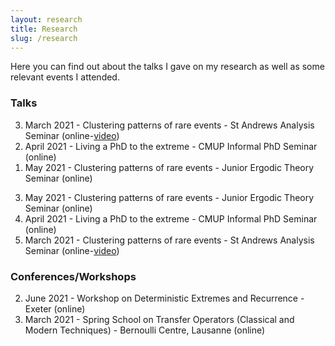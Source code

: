 ```yaml
---
layout: research
title: Research
slug: /research
---
```


Here you can find out about the talks I gave on my research as well as some relevant events I attended.

<h3> Talks </h3>

<ol reversed>
  <li> March 2021 - Clustering patterns of rare events - St Andrews Analysis Seminar (online-<a href="https://www.youtube.com/watch?v=bpUesUzJzsw">video</a>)</li>
  <li> April 2021 - Living a PhD to the extreme - CMUP Informal PhD Seminar (online)</li>
  <li> May 2021 - Clustering patterns of rare events - Junior Ergodic Theory Seminar (online)</li>
</ol>

3. May 2021 - Clustering patterns of rare events - Junior Ergodic Theory Seminar (online)
2. April 2021 - Living a PhD to the extreme - CMUP Informal PhD Seminar (online)
1. March 2021 - Clustering patterns of rare events - St Andrews Analysis Seminar (online-<a href="https://www.youtube.com/watch?v=bpUesUzJzsw">video</a>)

<h3> Conferences/Workshops </h3>

2. June 2021 - Workshop on Deterministic Extremes and Recurrence - Exeter (online)
1. March 2021 - Spring School on Transfer Operators (Classical and Modern Techniques) - Bernoulli Centre, Lausanne (online)

<br />
<br />
